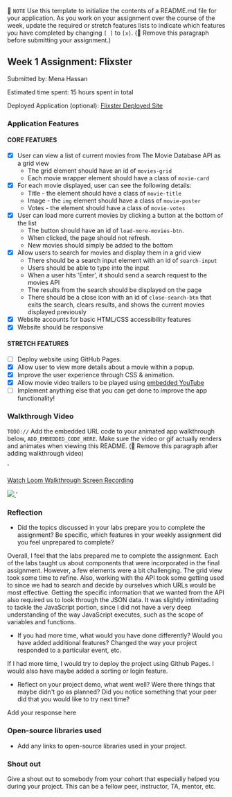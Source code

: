 📝 `NOTE` Use this template to initialize the contents of a README.md file for your application. As you work on your assignment over the course of the week, update the required or stretch features lists to indicate which features you have completed by changing `[ ]` to `[x]`. (🚫 Remove this paragraph before submitting your assignment.)

## Week 1 Assignment: Flixster

Submitted by: Mena Hassan

Estimated time spent: 15 hours spent in total

Deployed Application (optional): [Flixster Deployed Site](ADD_LINK_HERE)

### Application Features

#### CORE FEATURES

- [x] User can view a list of current movies from The Movie Database API as a grid view
  - The grid element should have an id of `movies-grid`
  - Each movie wrapper element should have a class of `movie-card`
- [x] For each movie displayed, user can see the following details:
  - Title - the element should have a class of `movie-title`
  - Image - the `img` element should have a class of `movie-poster`
  - Votes - the element should have a class of `movie-votes`
- [x] User can load more current movies by clicking a button at the bottom of the list
  - The button should have an id of `load-more-movies-btn`.
  - When clicked, the page should not refresh.
  - New movies should simply be added to the bottom
- [x] Allow users to search for movies and display them in a grid view
  - There should be a search input element with an id of `search-input`
  - Users should be able to type into the input
  - When a user hits 'Enter', it should send a search request to the movies API
  - The results from the search should be displayed on the page
  - There should be a close icon with an id of `close-search-btn` that exits the search, clears results, and shows the current movies displayed previously
- [x] Website accounts for basic HTML/CSS accessibility features
- [x] Website should be responsive

#### STRETCH FEATURES

- [ ] Deploy website using GitHub Pages. 
- [x] Allow user to view more details about a movie within a popup.
- [x] Improve the user experience through CSS & animation.
- [x] Allow movie video trailers to be played using [embedded YouTube](https://support.google.com/youtube/answer/171780?hl=en)
- [ ] Implement anything else that you can get done to improve the app functionality!

### Walkthrough Video

`TODO://` Add the embedded URL code to your animated app walkthrough below, `ADD_EMBEDDED_CODE_HERE`. Make sure the video or gif actually renders and animates when viewing this README. (🚫 Remove this paragraph after adding walkthrough video)

'<a href="https://www.loom.com/share/72f432c3fd6046188e79218e19aff583">
    <p>Watch Loom Walkthrough Screen Recording</p>
    <img style="max-width:300px;" src="https://cdn.loom.com/sessions/thumbnails/72f432c3fd6046188e79218e19aff583-with-play.gif">
  </a>'

### Reflection

* Did the topics discussed in your labs prepare you to complete the assignment? Be specific, which features in your weekly assignment did you feel unprepared to complete?

Overall, I feel that the labs prepared me to complete the assignment. Each of the labs taught us about components that were incorporated in the final assignment. However, a few elements were a bit challenging. The grid view took some time to refine. Also, working with the API took some getting used to since we had to search and decide by ourselves which URLs would be most effective. Getting the specific information that we wanted from the API also required us to look through the JSON data. It was slightly intimitading to tackle the JavaScript portion, since I did not have a very deep understanding of the way JavaScript executes, such as the scope of variables and functions.

* If you had more time, what would you have done differently? Would you have added additional features? Changed the way your project responded to a particular event, etc.
  
If I had more time, I would try to deploy the project using Github Pages. I would also have maybe added a sorting or login feature.

* Reflect on your project demo, what went well? Were there things that maybe didn't go as planned? Did you notice something that your peer did that you would like to try next time?

Add your response here

### Open-source libraries used

- Add any links to open-source libraries used in your project.

### Shout out

Give a shout out to somebody from your cohort that especially helped you during your project. This can be a fellow peer, instructor, TA, mentor, etc.
